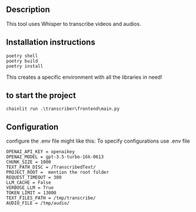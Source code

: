 ## Description

This tool uses Whisper to transcribe videos and audios. 

## Installation instructions


```pip install poetry
poetry shell
poetry build
poetry install
```
This creates a specific environment with all the libraries in need!



## to start the project
```chainlit run .\transcriber\frontend\main.py```




## Configuration
configure the .env file might like this:
To specify configurations use .env file

```
OPENAI_API_KEY = openaikey
OPENAI_MODEL = gpt-3.5-turbo-16k-0613
CHUNK_SIZE = 1000
TEXT_PATH_DISC = /TranscribedText/
PROJECT_ROOT =  mention the root folder
REQUEST_TIMEOUT = 300
LLM_CACHE = False
VERBOSE_LLM = True
TOKEN_LIMIT = 13000
TEXT_FILES_PATH = /tmp/transcribe/
AUDIO_FILE = /tmp/audio/

```

